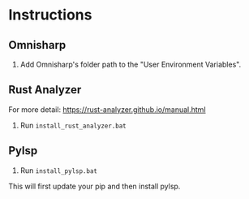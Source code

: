 # Instructions

## Omnisharp

1. Add Omnisharp's folder path to the "User Environment Variables".

## Rust Analyzer

For more detail: https://rust-analyzer.github.io/manual.html

1. Run `install_rust_analyzer.bat`

## Pylsp

1. Run `install_pylsp.bat`

This will first update your pip and then install pylsp.
